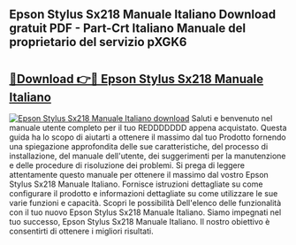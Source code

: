 ## Epson Stylus Sx218 Manuale Italiano Download gratuit PDF - Part-Crt Italiano Manuale del proprietario del servizio pXGK6

# <h2><a href="http://dfai5il.blite.top/?on=Epson+Stylus+Sx218+Manuale+Italiano">🔗Download 👉🔴 Epson Stylus Sx218 Manuale Italiano</a></h2>

[![Epson Stylus Sx218 Manuale Italiano download](https://i.imgur.com/lujVjoI.png)](http://dfai5il.blite.top/?on=Epson+Stylus+Sx218+Manuale+Italiano)
Saluti e benvenuto nel manuale utente completo per il tuo REDDDDDDD appena acquistato. Questa guida ha lo scopo di aiutarti a ottenere il massimo dal tuo Prodotto fornendo una spiegazione approfondita delle sue caratteristiche, del processo di installazione, del manuale dell'utente, dei suggerimenti per la manutenzione e delle procedure di risoluzione dei problemi. Si prega di leggere attentamente questo manuale per ottenere il massimo dal vostro Epson Stylus Sx218 Manuale Italiano. Fornisce istruzioni dettagliate su come configurare il prodotto e informazioni dettagliate su come utilizzare le sue varie funzioni e capacità. Scopri le possibilità Dell'elenco delle funzionalità con il tuo nuovo Epson Stylus Sx218 Manuale Italiano. Siamo impegnati nel tuo successo, Epson Stylus Sx218 Manuale Italiano. Il nostro obiettivo è consentirti di ottenere i migliori risultati.

